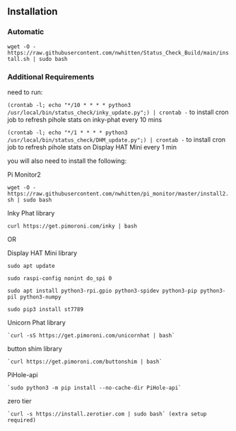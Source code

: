 
## Installation

### Automatic

`wget -O - https://raw.githubusercontent.com/nwhitten/Status_Check_Build/main/install.sh | sudo bash`


### Additional Requirements
need to run:

`(crontab -l; echo "*/10 * * * * python3 /usr/local/bin/status_check/inky_update.py";) | crontab -`
to install cron job to refresh pihole stats on inky-phat every 10 mins


`(crontab -l; echo "*/1 * * * * python3 /usr/local/bin/status_check/DHM_update.py";) | crontab -`
to install cron job to refresh pihole stats on Display HAT Mini every 1 min


you will also need to install the following:

Pi Monitor2

  `wget -O - https://raw.githubusercontent.com/nwhitten/pi_monitor/master/install2.sh | sudo bash`

Inky Phat library

  `curl https://get.pimoroni.com/inky | bash`

OR

Display HAT Mini library
    
  `sudo apt update`

  `sudo raspi-config nonint do_spi 0`

  `sudo apt install python3-rpi.gpio python3-spidev python3-pip python3-pil python3-numpy`

  `sudo pip3 install st7789`
      

Unicorn Phat library 

    `curl -sS https://get.pimoroni.com/unicornhat | bash`

button shim library

    `curl https://get.pimoroni.com/buttonshim | bash`

PiHole-api

    `sudo python3 -m pip install --no-cache-dir PiHole-api`

zero tier

    `curl -s https://install.zerotier.com | sudo bash` (extra setup required)
